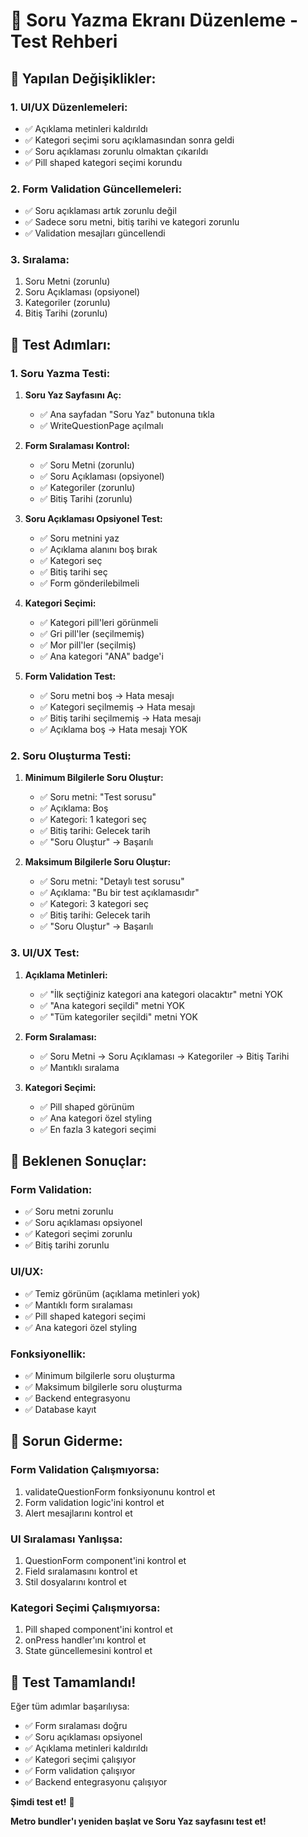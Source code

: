 # 🎯 Soru Yazma Ekranı Düzenleme - Test Rehberi

## 🔧 Yapılan Değişiklikler:

### **1. UI/UX Düzenlemeleri:**
- ✅ Açıklama metinleri kaldırıldı
- ✅ Kategori seçimi soru açıklamasından sonra geldi
- ✅ Soru açıklaması zorunlu olmaktan çıkarıldı
- ✅ Pill shaped kategori seçimi korundu

### **2. Form Validation Güncellemeleri:**
- ✅ Soru açıklaması artık zorunlu değil
- ✅ Sadece soru metni, bitiş tarihi ve kategori zorunlu
- ✅ Validation mesajları güncellendi

### **3. Sıralama:**
1. Soru Metni (zorunlu)
2. Soru Açıklaması (opsiyonel)
3. Kategoriler (zorunlu)
4. Bitiş Tarihi (zorunlu)

## 🚀 Test Adımları:

### **1. Soru Yazma Testi:**

1. **Soru Yaz Sayfasını Aç:**
   - ✅ Ana sayfadan "Soru Yaz" butonuna tıkla
   - ✅ WriteQuestionPage açılmalı

2. **Form Sıralaması Kontrol:**
   - ✅ Soru Metni (zorunlu)
   - ✅ Soru Açıklaması (opsiyonel)
   - ✅ Kategoriler (zorunlu)
   - ✅ Bitiş Tarihi (zorunlu)

3. **Soru Açıklaması Opsiyonel Test:**
   - ✅ Soru metnini yaz
   - ✅ Açıklama alanını boş bırak
   - ✅ Kategori seç
   - ✅ Bitiş tarihi seç
   - ✅ Form gönderilebilmeli

4. **Kategori Seçimi:**
   - ✅ Kategori pill'leri görünmeli
   - ✅ Gri pill'ler (seçilmemiş)
   - ✅ Mor pill'ler (seçilmiş)
   - ✅ Ana kategori "ANA" badge'i

5. **Form Validation Test:**
   - ✅ Soru metni boş → Hata mesajı
   - ✅ Kategori seçilmemiş → Hata mesajı
   - ✅ Bitiş tarihi seçilmemiş → Hata mesajı
   - ✅ Açıklama boş → Hata mesajı YOK

### **2. Soru Oluşturma Testi:**

1. **Minimum Bilgilerle Soru Oluştur:**
   - ✅ Soru metni: "Test sorusu"
   - ✅ Açıklama: Boş
   - ✅ Kategori: 1 kategori seç
   - ✅ Bitiş tarihi: Gelecek tarih
   - ✅ "Soru Oluştur" → Başarılı

2. **Maksimum Bilgilerle Soru Oluştur:**
   - ✅ Soru metni: "Detaylı test sorusu"
   - ✅ Açıklama: "Bu bir test açıklamasıdır"
   - ✅ Kategori: 3 kategori seç
   - ✅ Bitiş tarihi: Gelecek tarih
   - ✅ "Soru Oluştur" → Başarılı

### **3. UI/UX Test:**

1. **Açıklama Metinleri:**
   - ✅ "İlk seçtiğiniz kategori ana kategori olacaktır" metni YOK
   - ✅ "Ana kategori seçildi" metni YOK
   - ✅ "Tüm kategoriler seçildi" metni YOK

2. **Form Sıralaması:**
   - ✅ Soru Metni → Soru Açıklaması → Kategoriler → Bitiş Tarihi
   - ✅ Mantıklı sıralama

3. **Kategori Seçimi:**
   - ✅ Pill shaped görünüm
   - ✅ Ana kategori özel styling
   - ✅ En fazla 3 kategori seçimi

## 🎯 Beklenen Sonuçlar:

### **Form Validation:**
- ✅ Soru metni zorunlu
- ✅ Soru açıklaması opsiyonel
- ✅ Kategori seçimi zorunlu
- ✅ Bitiş tarihi zorunlu

### **UI/UX:**
- ✅ Temiz görünüm (açıklama metinleri yok)
- ✅ Mantıklı form sıralaması
- ✅ Pill shaped kategori seçimi
- ✅ Ana kategori özel styling

### **Fonksiyonellik:**
- ✅ Minimum bilgilerle soru oluşturma
- ✅ Maksimum bilgilerle soru oluşturma
- ✅ Backend entegrasyonu
- ✅ Database kayıt

## 🔧 Sorun Giderme:

### **Form Validation Çalışmıyorsa:**
1. validateQuestionForm fonksiyonunu kontrol et
2. Form validation logic'ini kontrol et
3. Alert mesajlarını kontrol et

### **UI Sıralaması Yanlışsa:**
1. QuestionForm component'ini kontrol et
2. Field sıralamasını kontrol et
3. Stil dosyalarını kontrol et

### **Kategori Seçimi Çalışmıyorsa:**
1. Pill shaped component'ini kontrol et
2. onPress handler'ını kontrol et
3. State güncellemesini kontrol et

## 🎉 Test Tamamlandı!

Eğer tüm adımlar başarılıysa:
- ✅ Form sıralaması doğru
- ✅ Soru açıklaması opsiyonel
- ✅ Açıklama metinleri kaldırıldı
- ✅ Kategori seçimi çalışıyor
- ✅ Form validation çalışıyor
- ✅ Backend entegrasyonu çalışıyor

**Şimdi test et!** 🚀

**Metro bundler'ı yeniden başlat ve Soru Yaz sayfasını test et!**

